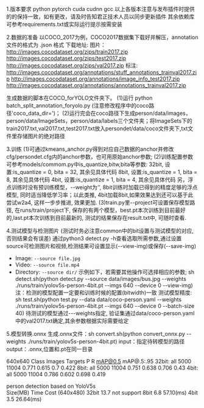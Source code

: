 1.版本要求
python
pytorch
cuda
cudnn
gcc
以上各版本注意与发布插件时提供的的保持一致，如有更改，请及时告知君正技术人员以同步更新插件
其余依赖库可参考requirements.txt或实际运行提示按需安装

2.数据的准备 
以COCO_2017为例，COCO2017数据集下载好并解压，annotation 文件的格式为 .json 格式
下载地址:
  图片：
    http://images.cocodataset.org/zips/train2017.zip
    http://images.cocodataset.org/zips/test2017.zip
    http://images.cocodataset.org/zips/val2017.zip
  标注:
    http://images.cocodataset.org/annotations/stuff_annotations_trainval2017.zip
    http://images.cocodataset.org/annotations/image_info_test2017.zip
    http://images.cocodataset.org/annotations/annotations_trainval2017.zip

生成数据的脚本在COCO_forYOLO文件夹下。
  (1)运行 python batch_split_annotation_foryolo.py (注意修改程序中的coco路径'coco_data_dir=')；
  (2)运行完会在coco路径下生成person/data/images，person/data/ImageSets，person/data/labels三个文件夹；将ImageSets下的train2017.txt,val2017.txt,test2017.txt放入persondet/data/coco文件夹下,txt文件里存储图片的绝对路径

	
3.训练
 (1)可通过kmeans_anchor.py得到对应自己数据的anchor并修改cfg/persondet.cfg内的anchor参数，也可用原始anchor参数;
 (2)训练配置参数可参考models/commom.py中is_quantize,bitw,bita等参数:
    32bit, 设置:is_quantize = 0, bita = 32, 其余见具体代码
    8bit, 设置:is_quantize = 1, bita = 8, 其余见具体代码
    4bit, 设置:is_quantize = 1, bita = 4, 其余见具体代码
    另，浮点训练时没有预训练模型，--weight为‘’, 8bit训练时加载已得到的精度足够的浮点模型, 同时适当降低学习率；以此类推, 4bit加载8bit,如果效果达到还可以基于此尝试w2a4, 这样一步步推进, 效果更加.
 (3)train.py里--project可设置保存模型路径, 在runs/train/project下, 保存的有两个模型，best.pt本次训练到目前最好的,last.pt本次训练到目前最新的, 测试的结果保存在result.txt中, 可随时查看.


4.测试模型与检测图片
(测试时务必注意common中的bit设置与测试模型的对应,否则结果会有误差)
通过python3 detect.py -h查看选取所需参数,通过设置source可检测图片和视频,检测结果可设置显示(--view-img)或保存(--save-img)
- Image:  `--source file.jpg`
- Video:  `--source file.mp4`
- Directory:  `--source dir/`
示例如下，若需要其他操作可选择相应的参数;
sh detect.sh(python detect.py --source data/images/bus.jpg --weights ./runs/train/yolov5s-person-4bit.pt  --imgs 640 --device 0 --view-img)
注：检测的模型配置一定要和训练时候的配置(bitwidth)一致
测试模型精度:
sh test.sh(python test.py --data data/coco-person.yaml --weights ./runs/train/yolov5s-person-4bit.pt --imgs 640 --device 0 --batch-size 40)
待测试的模型通过---weights指定, 验证集通过data/coco-person.yaml中的val2017.txt确定,其余参数根据实际需要给定


5.模型转换.onnx
 生成.onnx文件：sh convert.sh(python convert_onnx.py --weights ./runs/train/yolov5s-person-4bit.pt)
    input：指定待转模型的路径
    output：.onnx,位置和.pt在同一目录


640x640
       Class    Images   Targets        P         R      mAP@0.5    mAP@.5:.95
32bit:   all     5000     11004      0.771      0.615     0.7        0.422
 8bit:   all     5000     11004      0.751      0.638     0.706      0.43
 4bit:   all     5000     11004      0.786      0.602     0.698      0.419


person detection based on YoloV5s		
	   Size(MB)   Time Cost (640x480)
32bit	13.7	  not support 
8bit	 6.8	  57.10(ms)
4bit	 3.5	  26.64(ms)
